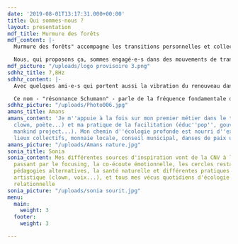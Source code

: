 ```yaml
---
date: '2019-08-01T13:17:31.000+00:00'
title: Qui sommes-nous ?
layout: presentation
mdf_title: Murmure des forêts
mdf_content: |-
  Murmure des forêts" accompagne les transitions personnelles et collectives. Fondé en début 2018 par Sonia & Amans, iel est accueilli au sein de l'association 7,8 hertz. Nous proposons d'ouvrir des temps de réflexion et d'exploration collective et individuelle sur des thématiques données, en faisant appel à toutes nos intelligences. Nous aider à incarner de plus en plus nos valeurs et le monde dans lequel nous aspirons à vivre : voilà ce que nous semble être la raison d’être de Murmure des forêts pour l’heure.

  Nous, qui proposons ça, sommes engagé-e-s dans des mouvements de transformation personnelle & sociale depuis maintes années, mouvements qui s'expriment autant dans nos pratiques professionnelles que dans nos modes de vie et nos engagements personnels, tant existentiels que militants et familiaux.
mdf_picture: "/uploads/logo provisoire 3.png"
sdhhz_title: 7,8Hz
sdhhz_content: |-
  Avec quelques ami-e-s qui portent aussi la vibration du renouveau dans leurs métiers et leurs actes quotidiens, nous avons fondé une association pour porter l'ouvrage de Murmure des forêts - et d'autres, possiblement.

  Ce nom - "résonnance Schumann" - parle de la fréquence fondamentale d'un spectre commun à la Terre, aux arbres et à nos esprits en paix.
sdhhz_picture: "/uploads/Photo006.jpg"
amans_title: Amans
amans_content: 'Je m''appuie à la fois sur mon premier métier dans le théâtre (acteur,
  clown, poète...) et ma pratique de la facilitation (éduc''pop'', gouvernance systémique,
  mankind project...). Mon chemin d''écologie profonde est nourri d''expériences :
  lieux collectifs, monnaie locale, conseil municipal, danses de paix universelles...'
amans_picture: "/uploads/Amans nature.jpg"
sonia_title: Sonia
sonia_content: Mes différentes sources d'inspiration vont de la CNV à la danse, en
  passant par le focusing, la co-écoute émotionnelle, les cercles restauratifs, les
  pédagogies alternatives, la santé naturelle et différentes pratiques d'expression
  artistique (clown, voix...), et tous mes vécus quotidiens d'écologie pratique et
  relationnelle
sonia_picture: "/uploads/sonia sourit.jpg"
menu:
  main:
    weight: 3
  footer:
    weight: 3

---
```

